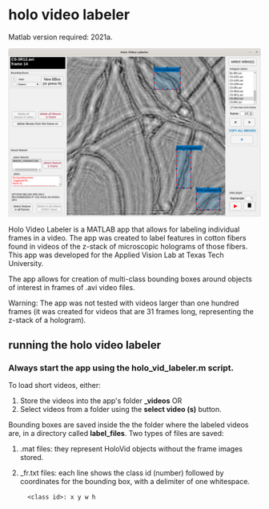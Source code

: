 # holo video labeler


Matlab version required: 2021a.

![alt text](https://github.com/alexandresoaresilva/holo_vid_label/blob/experimental/docs/UI.png)

Holo Video Labeler is a MATLAB app that allows for labeling individual frames in a video. The app was created to label features in cotton fibers found in videos of the z-stack of microscopic holograms of those fibers. This app was developed for the Applied Vision Lab at Texas Tech University.

The app allows for creation of multi-class bounding boxes around objects of interest in frames of .avi video files.

Warning: The app was not tested with videos larger than one hundred frames (it was created for videos that are 31 frames long, representing the z-stack of a hologram).

## running the holo video labeler

### Always start the app using the holo_vid_labeler.m script.

To load short videos, either:

1. Store the videos into the app's folder **\_videos**
    OR
2. Select videos from a folder using the **select video (s)** button.

Bounding boxes are saved inside the the folder where the labeled videos are, in a directory called **label_files**. Two types of files are saved:

1. <vid name>.mat files: they represent HoloVid objects without the frame images stored.
    
2. <vid name>_fr<frame no.>.txt files: each line shows the class id (number) followed by coordinates for the bounding box, with a delimiter of one whitespace.
    	
    	 <class id>: x y w h
